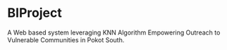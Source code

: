 # BIProject
A Web based system leveraging KNN Algorithm Empowering Outreach to Vulnerable Communities in Pokot South.
